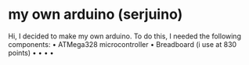 # my own arduino (serjuino)
Hi, I decided to make my own arduino.
To do this, I needed the following components:
  • ATMega328 microcontroller
  • Breadboard (i use at 830 points)
  • 
  •
  •
  •
